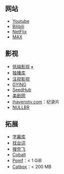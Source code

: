 ## 网站

- [Youtube](https://www.youtube.com/)
- [Bilibili](https://www.bilibili.com/)
- [NetFlix](https://www.netflix.com/)
- [MAX](https://www.max.com/)

## 影视

- [低端影视](https://ddys.pro/) [▪️](https://ddys.info/)
- [独播库](https://www.duboku.tv/)
- [注视影视](https://gaze.run/)
- [GYING](https://www.gying.si/)
- [SeedHub](https://seedhub.info/)
- [美剧网](https://91mjw.tv/)
- [ihavenotv.com](https://ihavenotv.com/)：纪录片
- [NULLBR](https://nullbr.online/nullbr_emby)

## 拓展

- [字幕库](http://zimuku.org/)
- [找台词](http://zhaotaici.cn/)
- [搜奈飞](https://www.sounf.com/)
- [Cobalt](https://cobalt.tools/)
- [Pomf](https://pomf2.lain.la/)：< 1 GiB
- [Catbox](https://catbox.moe/)：< 200 MB
